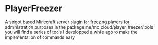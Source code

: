 # PlayerFreezer
A spigot based Minecraft server plugin for freezing players for administration purposes
In the package me/mc_cloud/player_freezer/tools you will find a series of tools I developped a while ago to make the implementation of commands easy
